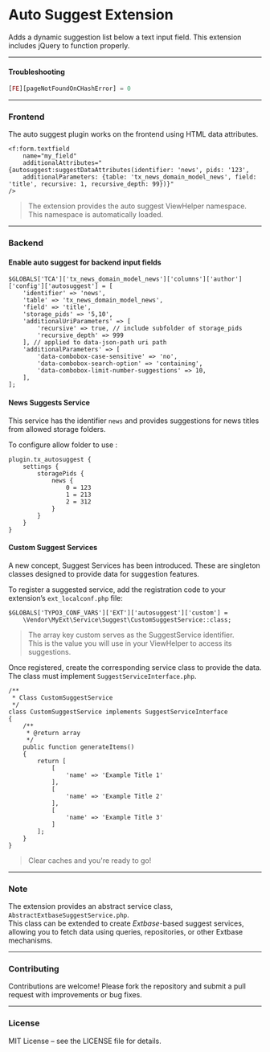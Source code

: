 # Auto Suggest Extension

Adds a dynamic suggestion list below a text input field.
This extension includes jQuery to function properly.

---

#### Troubleshooting

```php
[FE][pageNotFoundOnCHashError] = 0
```

---

### Frontend

The auto suggest plugin works on the frontend using HTML data attributes.

    <f:form.textfield
        name="my_field"
        additionalAttributes="{autosuggest:suggestDataAttributes(identifier: 'news', pids: '123',
        additionalParameters: {table: 'tx_news_domain_model_news', field: 'title', recursive: 1, recursive_depth: 99})}"
    />

> The extension provides the auto suggest ViewHelper namespace.
> This namespace is automatically loaded.

---

### Backend

#### Enable auto suggest for backend input fields

    $GLOBALS['TCA']['tx_news_domain_model_news']['columns']['author']['config']['autosuggest'] = [
        'identifier' => 'news',
        'table' => 'tx_news_domain_model_news',
        'field' => 'title',
        'storage_pids' => '5,10',
        'additionalUriParameters' => [
            'recursive' => true, // include subfolder of storage_pids
            'recursive_depth' => 999
        ], // applied to data-json-path uri path
        'additionalParameters' => [
            'data-combobox-case-sensitive' => 'no',
            'data-combobox-search-option' => 'containing',
            'data-combobox-limit-number-suggestions' => 10,
        ],
    ];

#### News Suggests Service

This service has the identifier `news` and provides suggestions for news titles from allowed storage folders.

To configure allow folder to use :

    plugin.tx_autosuggest {
        settings {
            storagePids {
                news {
                    0 = 123
                    1 = 213
                    2 = 312
                }
            }
        }
    }

#### Custom Suggest Services

A new concept, Suggest Services has been introduced.
These are singleton classes designed to provide data for suggestion features.

To register a suggested service, add the registration code to your extension’s `ext_localconf.php` file:

    $GLOBALS['TYPO3_CONF_VARS']['EXT']['autosuggest']['custom'] =
        \Vendor\MyExt\Service\Suggest\CustomSuggestService::class;

> The array key custom serves as the SuggestService identifier.<br>
> This is the value you will use in your ViewHelper to access its suggestions.

Once registered, create the corresponding service class to provide the data.<br>
The class must implement `SuggestServiceInterface.php`.

    /**
     * Class CustomSuggestService
     */
    class CustomSuggestService implements SuggestServiceInterface
    {
        /**
         * @return array
         */
        public function generateItems()
        {
            return [
                [
                    'name' => 'Example Title 1'
                ],
                [
                    'name' => 'Example Title 2'
                ],
                [
                    'name' => 'Example Title 3'
                ]
            ];
        }
    }

> Clear caches and you're ready to go!

---

### Note

The extension provides an abstract service class, `AbstractExtbaseSuggestService.php`.<br>
This class can be extended to create *Extbase*-based suggest services,
allowing you to fetch data using queries, repositories, or other Extbase mechanisms.

---

### Contributing

Contributions are welcome! Please fork the repository and submit a pull request with improvements or bug fixes.

---

### License

MIT License – see the LICENSE file for details.

